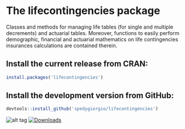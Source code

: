 # The lifecontingencies package

Classes and methods for managing life tables (for single and multiple decrements) and actuarial tables. Moreover, functions to easily perform demographic, financial and actuarial mathematics on life contingencies insurances calculations are contained therein.

## Install the current release from CRAN:
```r
install.packages('lifecontingencies')
```

## Install the development version from GitHub:
```r
devtools::install_github('spedygiorgio/lifecontingencies')
```

![alt tag](https://travis-ci.org/spedygiorgio/lifecontingencies.svg?branch=master)
[![Downloads](http://cranlogs.r-pkg.org/badges/lifecontingencies)](http://cran.rstudio.com/package=lifecontingencies)
